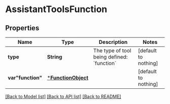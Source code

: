 # AssistantToolsFunction


## Properties
Name | Type | Description | Notes
------------ | ------------- | ------------- | -------------
**type** | **String** | The type of tool being defined: &#x60;function&#x60; | [default to nothing]
**var&quot;function&quot;** | [***FunctionObject**](FunctionObject.md) |  | [default to nothing]


[[Back to Model list]](../README.md#models) [[Back to API list]](../README.md#api-endpoints) [[Back to README]](../README.md)


